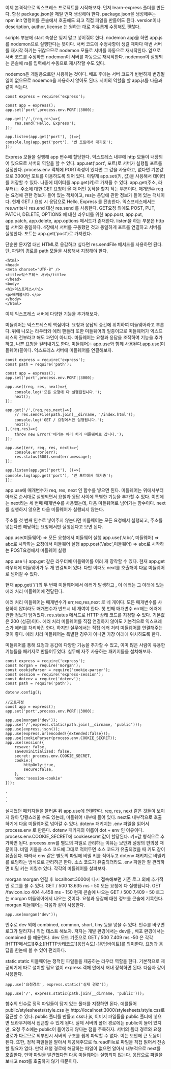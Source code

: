 이제 본격적으로 익스프레스 프로젝트를 시작해보자.
먼저 learn-express 폴더를 만든다.
항상 package.json을 제일 먼저 생성해야 한다.
package.json을 생성해주는 npm init 명령어를 콘솔에서 호출해도 되고 직접 파일을 만들어도 된다.
version이나 description, author, license 는 원하는 대로 자유롭게 수정해도 괜찮다.

scripts 부분에 start 속성은 잊지 말고 넣어줘야 한다.
nodemon app을 하면 app.js 를 nodemon으로 실행한다는 뜻이다.
서버 코드에 수정사항이 생길 때마다 매번 서버를 재시작 하기는 귀찮으므로 nodemon 모듈로 서버를 자동으로 재시작한다. 앞으로 서버 코드를 수정하면
nodemon이 서버를 자동으로 재시작한다. nodemon이 실행되는 콘솔에 rs를 입력해서 수동으로 재시작할 수도 있다.

nodemon은 개발용으로만 사용하는 것이다.
배포 후에는 서버 코드가 빈번하게 변경될 일이 없으므로 nodemon을 사용하지 않아도 된다.
서버의 역할을 할 app.js를 다음과 같이 적는다.

    const express = require('express');

    const app = express();
    app.set('port',process.env.PORT||3000);

    app.get('/',(req,res)=>{
        res.send('Hello, Express');
    });

    app.listen(app.get('port'), ()=>{
    console.log(app.get('port'), '번 포트에서 대기중');
    });

Express 모듈을 실행해 app 변수에 할당한다.
익스프레스 내부에 http 모듈이 내장되어 있으므로 서버의 역할을 할 수 있다.
app.set('port', 포트)로 서버가 실행될 포트를 설정한다. process.env 객체에 PORT속성이 있다면 그 값을 사용하고,
없다면 기본값으로 3000번 포트를 이용하도록 되어 있다. 이렇게 app.set(키, 값)을 사용해서 데이터를 저장할 수 있다.
나중에 데이터를 app.get(키)로 가져올 수 있다.
app.get(주소, 라우터)는 주소에 대한 GET 요청이 올 때 어떤 동작을 할지 적는 부분이다.
매개변수 req는 요청에 관한 정보가 들어 있는 객체이고, res는 응답에 관한 정보가 들어 있는 객체이다.
현재 GET / 요청 시 응답으로 Hello, Express 를 전송한다. 익스프레스에서는 res.write나 res.end 대신 res.send 를 사용한다.
GET요청 외에도 POST, PUT, PATCH, DELETE, OPTIONS 에 대한 라우터를 위한 app.post, app.put, app.patch, app.delete, app.options 메서드가 존재한다.
listen을 하는 부분은 http 웹 서버와 동일하다.
4장에서 서버를 구동했던 것과 동일하게 포트를 연결하고 서버를 실행한다.
포트는 app.get('post')로 가져왔다.

단순한 문자열 대신 HTML로 응갑하고 싶다면 res.sendFile 메서드를 사용하면 된다.
단, 파일의 경로를 path 모듈을 사용해서 지정해야 한다.

    <html>
    <head>
    <meta charset="UTF-8" />
    <title>익스프레스 서버</title>
    </head>
    <body>
    <h1>익스프레스</h1>
    <p>배워봅시다.</p>
    </body>
    </html>

이제 익스프레스 서버에 다양한 기능을 추가해보자.

미들웨어는 익스프레스의 핵심이다.
요청과 응답의 중간에 위치하여 미들웨어라고 부른다.
뒤에 나오는 라우터와 에러 핸들러 또한 미들웨어의 일종이므로 미들웨어가 익스프레스의 전부라고 해도 과언이 아니다.
미들웨어는 요청과 응답을 조작하여 기능을 추가하고, 나쁜 요청을 걸러내기도 한다.
미들웨어는 app.use와 함께 사용된다.app.use(미들웨어)꼴이다. 익스프레스 서버에 미들웨어를 연결해보자.

    const express = require('express');
    const path = require('path');

    const app = express();
    app.set('port',process.env.PORT||3000);

    app.use((req, res, next)=>{
        console.log('모든 요청에 다 실행된됩니다.');
        next();
    });

    app.get('/',(req,res,next)=>{
        // res.sendFile(path.join(__dirname, '/index.html'));
        console.log('GET / 요청에서만 실행됩니다.');
        next();
    },(req,res)=>{
        throw new Error('에러는 에러 처리 미들웨어로 갑니다.');
    });

    app.use((err, req, res, next)=>{
        console.error(err);
        res.status(500).send(err.message);
    });

    app.listen(app.get('port'), ()=>{
    console.log(app.get('port'), '번 포트에서 대기중');
    });

app.use에 매개변수가 req, res, next 인 함수를 넣으면 된다.
미들웨어는 위에서부터 아래로 순서대로 실행되면서 요철과 응답 사이에 특별한 기능을 추가할 수 있다.
이번에는 next라는 세 번째 매개변수를 사용했는데, 다음 미들웨어로 넘어가는 함수이다.
next를 실행하지 않으면 다음 미들웨어가 실행되지 않는다.

주소를 첫 번째 인수로 넣어주지 않는다면 미들웨어는 모든 요청에서 실행되고,
주소를 넣는다면 해당하는 요청에서만 실행된다고 보면 된다.

app.use(미들웨어) => 모든 요청에서 미들웨어 실행
app.use('/abc', 미들웨어) => abc로 시작하는 요청에서 미들웨어 실행
app.post('/abc',미들웨어) => abc로 시작하는 POST요청에서 미들웨어 실행

app.use 나 app.get 같은 라우터에 미들웨어를 여러 개 장착할 수 있다.
현재 app.get 라우터에 미들웨어가 두 개 연결되어 있다.
다만 이때도 next를 호출해야 다음 미들웨어로 넘어갈 수 있다.

현재 app.get('/')의 두 번째 미들웨어에서 에러가 발생하고 , 이 에러는 그 아래에 있는 에러 처리 미들웨어에 전달된다.

에러 처리 미들웨어는 매개변수가 err,req,res,next 로 네 개이다. 모든 매개변수를 사용하지 않더라도 매개변수가 반드시 네 개여야 한다.
첫 번째 매개변수 err에는 에러에 관한 정보가 담겨있다.
res.status 메서드로 HTTP 상태 코드를 지정할 수 있다.
기본값은 200 (성공)이다. 에러 처리 미들웨어를 직접 연결하지 않아도 기본적으로 익스프레스가 에러를 처리하긴 한다.
하지만 실무에서는 직접 에러 처리 미들웨어를 연결해주는 것이 좋다.
에러 처리 미들웨어는 특별한 경우가 아니면 가장 아래에 위치하도록 한다.

미들웨어를 통해 요청과 응갑에 다양한 기능을 추가할 수 있고,
이미 많은 사람이 유용한 기능들을 패키지로 만들어두었다.
실무에 자주 사용하는 패키지들을 설치해보자.

    const express = require('express');
    const morgan = require('morgan');
    const cookieParser = require('cookie-parser');
    const session = require('express-session');
    const dotenv = require('dotenv');
    const path = require('path');

    dotenv.config();

    //포트지정
    const app = express();
    app.set('port',process.env.PORT||3000);

    app.use(morgan('dev'));
    app.use('/',express.static(path.join(__dirname, 'public')));
    app.use(express.json());
    app.use(express.urlencoded({extended:false}));
    app.use(cookieParser(process.env.COOKIE_SECRET));
    app.use(session({
        resave: false,
        saveUninitialized: false,
        secret: process.env.COOKIE_SECRET,
        cookie:{
            httpOnly:true,
            secure:false,
        },
        name:'session-cookie'
    }));

    .
    .
    .

설치했던 패키지들을 불러온 뒤 app.use에 연결한다.
req, res, next 같은 것들이 보이지 않아 당황스러울 수도 있는데,
미들웨어 내부에 들어 있다.
next도 내부적으로 호출하기에 다음 미들웨어로 넘어갈 수 있다.
dotenv 패키지는 .env 파일을 읽어서 process.env 로 만든다.
dotenv 패키지의 이름이 dot + env 인 이유이다.
process.env.COOKIE_SECRET에 cookiesecret 값이 할당된다.
키=값 형식으로 추가하면 된다. process.env를 별도의 파일로 관리하는 이유는 보안과 설정의 편의성 때문이다.
비밀 키들을 소스 코드에 그대로 적어두면 소스 코드가 유출되었을 때 키도 같이 유출된다.
따라서 env 같은 별도의 파일에 비밀 키를 적어두고 dotenv 패키지로 비밀키를 로딩하는 방식으로 관리하곤 한다.
소스 코드가 유출되더라도 .env 파일만 잘 관리하면 비밀 키는 지킬수 있다.
각각의 미들웨어를 살펴보자.

morgan
morgan 연결 후 localhost:3000에 다시 접속해보면 기존 로그 외에 추가적인 로그를 볼 수 있다.
    GET / 500 13.635 ms - 50
    모든 요청에 다 실행됩니다.
    GET /favicon.ico 404 4.458 ms - 150
현재 콘솔에 나오는 GET / 500 7.409 - 50 로그는 morgan 미들웨어에서 나오는 것이다.
요청과 응갑에 대한 정보를 콘솔에 기록한다.
morgan 미들웨어는 다음과 같이 사용한다.

    app.use(morgan('dev'));

인수로 dev 외에 combined, common, short, tiny 등을 넣을 수 있다.
인수를 바꾸면 로그가 달라지니 직접 테스트 해보자.
저자는 개발 환경에서는 dev를 , 배포 환경에서는 combined 를 애용한다.
dev 모드 기준으로 GET / 500 7.409 ms -50 은 각각 [HTTP메서드][주소][HTTP상태코드][응답속도]-[응답바이트]를 의미한다.
요청과 응답을 한눈에 볼 수 있어 편리하다.

static
static 미들웨어는 정적인 파일들을 제공하는 라우터 역할을 한다.
기본적으로 제공되기에 따로 설치할 필요 없이 express 객체 안에서 꺼내 장착하면 된다.
다음과 같이 사용한다.

    app.use('요청경로', express.static('실제 경로'));

    app.use('/', express.static(path.join(__dirname, 'public')));

함수의 인수로 정적 파일들이 담겨 있는 폴더를 지정하면 된다.
예를들어 public/stylesheets/style.css 는 http://localhost:3000/stylesheets/style.css로 접근할 수 있다.
public 폴더를 만들고 css나 js, 이미지 파일들을 public 폴더에 넣으면 브라우저에서 접근할 수 있게 된다.
실제 서버의 폴더 경로에는 public이 들어 있지만, 요청 주소에는 public이 들어있지 않다는 점을 주목하자.
서버의 폴더 경로와 요청 경로가 다르므로 외부인시 서버의 구조를 쉽게 파악할 수 없다. 이는 보안에 큰 도움이 된다.
또한, 정적 파일들을 알아서 제공해주므로 fs.readFile로 파일을 직접 읽어서 전송할 필요가 없다.
만약 요청 경로에 해당하는 파일이 없으면 알아서 내부적으로 next를 호출한다.
만약 파일을 발견했다면 다음 미들웨어는 실행되지 않는다. 응답으로 파일을 보내고 next를 호출하지 않기 때문이다.

